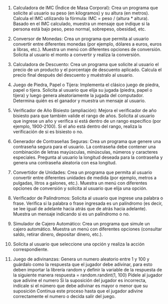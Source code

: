 1. Calculadora de IMC (Índice de Masa Corporal):
  Crea un programa que solicite al usuario su peso (en kilogramos) y su altura (en metros).
  Calcula el IMC utilizando la fórmula: IMC = peso / (altura * altura).
  Basado en el IMC calculado, muestra un mensaje que indique si la persona está bajo peso, peso normal, sobrepeso, obesidad, etc.
2. Conversor de Monedas:
  Crea un programa que permita al usuario convertir entre diferentes monedas (por ejemplo, dólares a euros, euros a libras, etc.).
  Muestra un menú con diferentes opciones de conversión.
  Solicita al usuario el monto a convertir y realiza la conversión.
3. Calculadora de Descuento:
  Crea un programa que solicite al usuario el precio de un producto y el porcentaje de descuento aplicado.
  Calcula el precio final después del descuento y muéstralo al usuario.
4. Juego de Piedra, Papel o Tijera:
  Implementa el clásico juego de piedra, papel o tijera.
  Solicita al usuario que elija su jugada (piedra, papel o tijera) y luego genera aleatoriamente la jugada del computador.
  Determina quién es el ganador y muestra un mensaje al usuario.
5. Verificador de Año Bisiesto (ampliación):
  Mejora el verificador de año bisiesto para que también valide el rango de años.
  Solicita al usuario que ingrese un año y verifica si está dentro de un rango específico (por ejemplo, 1900-2100).
  Si el año está dentro del rango, realiza la verificación de si es bisiesto o no.
6. Generador de Contraseñas Seguras:
  Crea un programa que genere una contraseña segura para el usuario.
  La contraseña debe contener una combinación de letras mayúsculas, minúsculas, números y caracteres especiales.
  Pregunta al usuario la longitud deseada para la contraseña y genera una contraseña aleatoria con esa longitud.
7. Convertidor de Unidades:
  Crea un programa que permita al usuario convertir entre diferentes unidades de medida (por ejemplo, metros a pulgadas, litros a galones, etc.).
  Muestra un menú con diferentes opciones de conversión y solicita al usuario que elija una opción.
8. Verificador de Palíndromos:
  Solicita al usuario que ingrese una palabra o frase.
  Verifica si la palabra o frase ingresada es un palíndromo (es decir, se lee igual de adelante hacia atrás que de atrás hacia adelante).
  Muestra un mensaje indicando si es un palíndromo o no.
9. Simulador de Cajero Automático:
  Crea un programa que simule un cajero automático.
  Muestra un menú con diferentes opciones (consultar saldo, retirar dinero, depositar dinero, etc.).
10. Solicita al usuario que seleccione una opción y realiza la acción correspondiente.

11. Juego de adivinanzas:
  Genera un numero aleatorio entre 1 y 100 y guárdalo como la respuesta que el jugador debe adivinar, para esto deben importar la librería random y definir la variable de la respuesta de la siguiente manera respuesta = random.randint(1, 100)
  Pídele al jugador que adivine el numero
  Si la suposición del jugador es incorrecta, indícale si el número que debe adivinar es mayor o menor que su suposición
  Continua este proceso hasta que el jugador adivine correctamente el numero o decida salir del juego.
